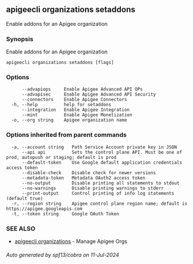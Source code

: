 ## apigeecli organizations setaddons

Enable addons for an Apigee organization

### Synopsis

Enable addons for an Apigee organization

```
apigeecli organizations setaddons [flags]
```

### Options

```
      --advapiops     Enable Apigee Advanced API OPs
      --advapisec     Enable Apigee Advanced API Security
      --connectors    Enable Apigee Connectors
  -h, --help          help for setaddons
      --integration   Enable Apigee Integration
      --mint          Enable Apigee Monetization
  -o, --org string    Apigee organization name
```

### Options inherited from parent commands

```
  -a, --account string   Path Service Account private key in JSON
      --api api          Sets the control plane API. Must be one of prod, autopush or staging; default is prod
      --default-token    Use Google default application credentials access token
      --disable-check    Disable check for newer versions
      --metadata-token   Metadata OAuth2 access token
      --no-output        Disable printing all statements to stdout
      --no-warnings      Disable printing warnings to stderr
      --print-output     Control printing of info log statements (default true)
  -r, --region string    Apigee control plane region name; default is https://apigee.googleapis.com
  -t, --token string     Google OAuth Token
```

### SEE ALSO

* [apigeecli organizations](apigeecli_organizations.md)	 - Manage Apigee Orgs

###### Auto generated by spf13/cobra on 11-Jul-2024
